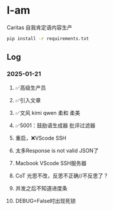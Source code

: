 # I-am
Caritas 自我肯定语内容生产

```bash
pip install -r requirements.txt 

```

## Log
### 2025-01-21 
1. ✅高级生产员
2. ✅引入文章
3. ✅文风 kimi qwen 柔和 柔美 
4. ✅5001：鼓励语生成器 批评过滤器
5. 重启，❌VScode SSH


1. 太多Response is not valid JSON了
2. Macbook VScode SSH服务器
3. CoT 光思不改，反思不正确//不反思了？
4. 并发之后不知道进度条
5. DEBUG=False时出现死锁